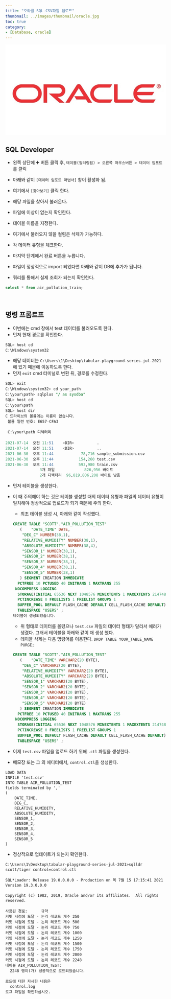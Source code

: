 ```yaml
---
title: "오라클 SQL-CSV파일 업로드"
thumbnail: ../images/thumbnail/oracle.jpg
toc: true
category:
- [Database, oracle]
---
```

![](../images/thumbnail/oracle.jpg)

## SQL Developer

- 왼쪽 상단에 ➕ 버튼 클릭 후, `테이블(필터링됨) > 오른쪽 마우스버튼 > 데이터 임포트`를  클릭

- 아래와 같이 `[데이터 임포트 마법사]` 창이 활성화 됨.

- 여기에서 `[찾아보기]` 클릭 한다.

- 해당 파일을 찾아서 불러온다.

- 파일에 이상이 없는지 확인한다.

- 테이블 이름을 지정한다.

- 여기에서 불러오지 않을 컬럼은 삭제가 가능하다.

- 각 데이터 유형을 체크한다.

- 마지막 단계에서 완료 버튼을 누릅니다.

- 파일이 정상적으로 import 되었다면 아래와 같이 DB에 추가가 됩니다.

- 쿼리를 통해서 실제 조회가 되는지 확인한다.

```sql
select * from air_pollution_train;
```

</br>

## 명령 프롬트프 
- 이번에는 cmd 창에서 test 데이터를 불러오도록 한다.
- 먼저 현재 경로를 확인한다.

```sql
SQL> host cd
C:\Windows\system32
```

- 해당 데이터는 `C:\Users\1\Desktop\tabular-playground-series-jul-2021` 에 있기 때문에 이동하도록 한다.
- 먼저 `exit` cmd 터미널로 변환 뒤, 경로를 수정한다.

```sql
SQL> exit
C:\Windows\system32> cd your_path
C:\your\path> sqlplus "/ as sysdba"
SQL> host cd
C:\your\path
SQL> host dir
C 드라이브의 볼륨에는 이름이 없습니다.
 볼륨 일련 번호: E657-CFA3

 C:\your\path 디렉터리

2021-07-14  오전 11:51    <DIR>          .
2021-07-14  오전 11:51    <DIR>          ..
2021-06-30  오후 11:44            78,716 sample_submission.csv
2021-06-30  오후 11:44           154,260 test.csv
2021-06-30  오후 11:44           593,980 train.csv
               3개 파일             826,956 바이트
               2개 디렉터리  96,819,806,208 바이트 남음
```

- 먼저 테이블을 생성한다.
- 이 때 주의해야 하는 것은 테이블 생성할 때의 데이터 유형과 파일의 데이터 유형이 일치해야 정상적으로 업로드가 되기 때문에 주의 한다.
    - 최초 테이블 생성 시, 아래와 같이 작성했다.
    
    ```sql
    CREATE TABLE "SCOTT"."AIR_POLLUTION_TEST" 
       (	"DATE_TIME" DATE, 
    	"DEG_C" NUMBER(38,1), 
    	"RELATIVE_HUMIDITY" NUMBER(38,1), 
    	"ABSOLUTE_HUMIDITY" NUMBER(38,4), 
    	"SENSOR_1" NUMBER(38,1), 
    	"SENSOR_2" NUMBER(38,1), 
    	"SENSOR_3" NUMBER(38,1), 
    	"SENSOR_4" NUMBER(38,1), 
    	"SENSOR_5" NUMBER(38,1)
       ) SEGMENT CREATION IMMEDIATE 
      PCTFREE 10 PCTUSED 40 INITRANS 1 MAXTRANS 255 
     NOCOMPRESS LOGGING
      STORAGE(INITIAL 65536 NEXT 1048576 MINEXTENTS 1 MAXEXTENTS 2147483645
      PCTINCREASE 0 FREELISTS 1 FREELIST GROUPS 1
      BUFFER_POOL DEFAULT FLASH_CACHE DEFAULT CELL_FLASH_CACHE DEFAULT)
      TABLESPACE "USERS" ;
    테이블이 생성되었습니다.
    ```
    
    - 위 형태로 데이터를 올렸으나 `test.csv` 파일의 데이터 형태가 달라서 에러가 생겼다. 그래서 테이블을 아래와 같이 재 생성 했다.
    - 테이블 삭제는 다음 명령어를 이용한다. `DROP TABLE YOUR_TABLE_NAME PURGE;`
    
    ```sql
    CREATE TABLE "SCOTT"."AIR_POLLUTION_TEST" 
       (	"DATE_TIME" VARCHAR2(20 BYTE), 
    	"DEG_C" VARCHAR2(20 BYTE), 
    	"RELATIVE_HUMIDITY" VARCHAR2(20 BYTE), 
    	"ABSOLUTE_HUMIDITY" VARCHAR2(20 BYTE), 
    	"SENSOR_1" VARCHAR2(20 BYTE), 
    	"SENSOR_2" VARCHAR2(20 BYTE), 
    	"SENSOR_3" VARCHAR2(20 BYTE), 
    	"SENSOR_4" VARCHAR2(20 BYTE), 
    	"SENSOR_5" VARCHAR2(20 BYTE)
       ) SEGMENT CREATION IMMEDIATE 
      PCTFREE 10 PCTUSED 40 INITRANS 1 MAXTRANS 255 
     NOCOMPRESS LOGGING
      STORAGE(INITIAL 65536 NEXT 1048576 MINEXTENTS 1 MAXEXTENTS 2147483645
      PCTINCREASE 0 FREELISTS 1 FREELIST GROUPS 1
      BUFFER_POOL DEFAULT FLASH_CACHE DEFAULT CELL_FLASH_CACHE DEFAULT)
      TABLESPACE "USERS" ;
    ```
    
- 이제 `test.csv` 파일을 업로드 하기 위해 `.ctl` 파일을 생성한다.
- 메모장 또는 그 외 에디터에서, `control.ctl`을 생성한다.

```
LOAD DATA
INFILE 'test.csv'
INTO TABLE AIR_POLLUTION_TEST
fields terminated by ','
(
    DATE_TIME,
    DEG_C,
    RELATIVE_HUMIDITY,
    ABSOLUTE_HUMIDITY,
    SENSOR_1, 
    SENSOR_2,  
    SENSOR_3, 
    SENSOR_4, 
    SENSOR_5
)
```

- 정상적으로 업데이트가 되는지 확인한다.

```
C:\Users\1\Desktop\tabular-playground-series-jul-2021>sqlldr scott/tiger control=control.ctl

SQL*Loader: Release 19.0.0.0.0 - Production on 목 7월 15 17:15:41 2021
Version 19.3.0.0.0

Copyright (c) 1982, 2019, Oracle and/or its affiliates.  All rights reserved.

사용된 경로:      규약
커밋 시점에 도달 - 논리 레코드 개수 250
커밋 시점에 도달 - 논리 레코드 개수 500
커밋 시점에 도달 - 논리 레코드 개수 750
커밋 시점에 도달 - 논리 레코드 개수 1000
커밋 시점에 도달 - 논리 레코드 개수 1250
커밋 시점에 도달 - 논리 레코드 개수 1500
커밋 시점에 도달 - 논리 레코드 개수 1750
커밋 시점에 도달 - 논리 레코드 개수 2000
커밋 시점에 도달 - 논리 레코드 개수 2248
테이블 AIR_POLLUTION_TEST:
  2248 행이(가) 성공적으로 로드되었습니다.

로드에 대한 자세한 내용은
  control.log
로그 파일을 확인하십시오.
```